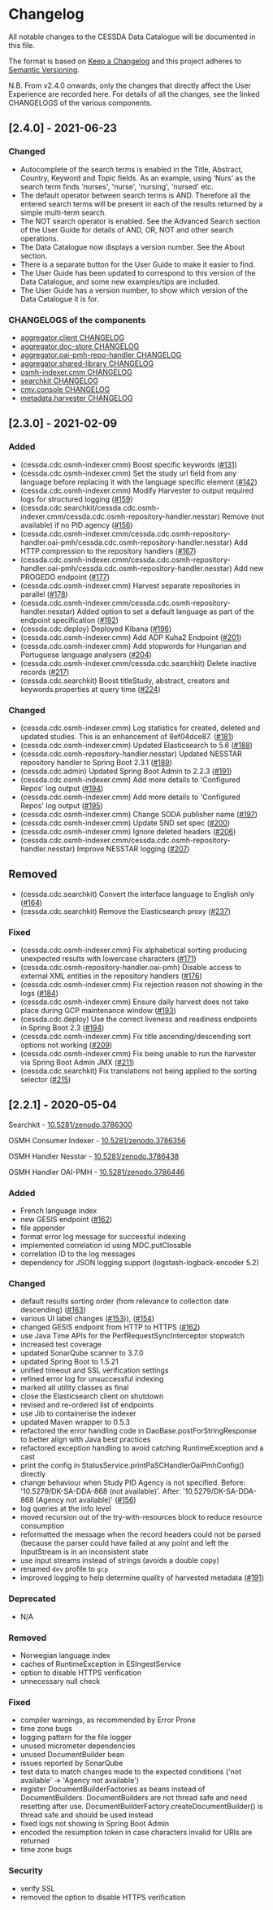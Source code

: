 # Changelog

All notable changes to the CESSDA Data Catalogue will be documented in this file.

The format is based on [Keep a Changelog](http://keepachangelog.com/en/1.0.0/) and this project adheres to [Semantic Versioning](http://semver.org/spec/v2.0.0.html).

N.B. From v2.4.0 onwards, only the changes that directly affect the User Experience are recorded here.
For details of all the changes, see the linked CHANGELOGS of the various components. 

## [2.4.0] - 2021-06-23

### Changed

- Autocomplete of the search terms is enabled in the Title, Abstract, Country, Keyword and Topic fields. As an example, using ‘Nurs’ as the search term finds 'nurses', 'nurse', 'nursing', 'nursed' etc.
- The default operator between search terms is AND. Therefore all the entered search terms will be present in each of the results returned by a simple multi-term search.
- The NOT search operator is enabled. See the Advanced Search section of the User Guide for details of AND, OR, NOT and other search operations.
- The Data Catalogue now displays a version number. See the About section.
- There is a separate button for the User Guide to make it easier to find.
- The User Guide has been updated to correspond to this version of the Data Catalogue, and some new examples/tips are included.
- The User Guide has a version number, to show which version of the Data Catalogue it is for.

### CHANGELOGS of the components

- [aggregator.client CHANGELOG](https://bitbucket.org/cessda/cessda.cdc.aggregator.client/src/main/CHANGELOG.md)
- [aggregator.doc-store CHANGELOG](https://bitbucket.org/cessda/cessda.cdc.aggregator.doc-store/src/main/CHANGELOG.md)
- [aggregator.oai-pmh-repo-handler CHANGELOG](https://bitbucket.org/cessda/cessda.cdc.aggregator.oai-pmh-repo-handler/src/main/CHANGELOG.md)
- [aggregator.shared-library CHANGELOG](https://bitbucket.org/cessda/cessda.cdc.aggregator.shared-library/src/master/CHANGELOG.md)
- [osmh-indexer.cmm CHANGELOG](https://bitbucket.org/cessda/cessda.cdc.osmh-indexer.cmm/src/master/CHANGELOG.md)
- [searchkit CHANGELOG](https://bitbucket.org/cessda/cessda.cdc.searchkit/src/master/CHANGELOG.md)
- [cmv.console CHANGELOG](https://bitbucket.org/cessda/cessda.cmv.console/src/master/CHANGELOG.md)
- [metadata.harvester CHANGELOG](https://bitbucket.org/cessda/cessda.eqb.metadata.harvester/src/master/CHANGELOG.md)


## [2.3.0] - 2021-02-09

### Added

- (cessda.cdc.osmh-indexer.cmm) Boost specific keywords ([#131](https://bitbucket.org/cessda/cessda.cdc.version2/issues/131))
- (cessda.cdc.osmh-indexer.cmm) Set the study url field from any language before replacing it with the language specific element ([#142](https://bitbucket.org/cessda/cessda.cdc.version2/issues/142))
- (cessda.cdc.osmh-indexer.cmm) Modify Harvester to output required logs for structured logging ([#159](https://bitbucket.org/cessda/cessda.cdc.version2/issues/159))
- (cessda.cdc.searchkit/cessda.cdc.osmh-indexer.cmm/cessda.cdc.osmh-repository-handler.nesstar) Remove (not available) if no PID agency ([#156](https://bitbucket.org/cessda/cessda.cdc.version2/issues/156))
- (cessda.cdc.osmh-indexer.cmm/cessda.cdc.osmh-repository-handler.oai-pmh/cessda.cdc.osmh-repository-handler.nesstar) Add HTTP compression to the repository handlers ([#167](https://bitbucket.org/cessda/cessda.cdc.version2/issues/167))
- (cessda.cdc.osmh-indexer.cmm/cessda.cdc.osmh-repository-handler.oai-pmh/cessda.cdc.osmh-repository-handler.nesstar) Add new PROGEDO endpoint ([#177](https://bitbucket.org/cessda/cessda.cdc.version2/issues/177))
- (cessda.cdc.osmh-indexer.cmm) Harvest separate repositories in parallel ([#178](https://bitbucket.org/cessda/cessda.cdc.version2/issues/178))
- (cessda.cdc.osmh-indexer.cmm/cessda.cdc.osmh-repository-handler.nesstar) Added option to set a default language as part of the endpoint specification ([#192](https://bitbucket.org/cessda/cessda.cdc.version2/issues/192))
- (cessda.cdc.deploy) Deployed Kibana ([#196](https://bitbucket.org/cessda/cessda.cdc.version2/issues/196))
- (cessda.cdc.osmh-indexer.cmm) Add ADP Kuha2 Endpoint ([#201](https://bitbucket.org/cessda/cessda.cdc.version2/issues/201))
- (cessda.cdc.osmh-indexer.cmm) Add stopwords for Hungarian and Portuguese language analysers ([#204](https://bitbucket.org/cessda/cessda.cdc.version2/issues/204))
- (cessda.cdc.osmh-indexer.cmm/cessda.cdc.searchkit) Delete inactive records ([#217](https://bitbucket.org/cessda/cessda.cdc.version2/issues/217))
- (cessda.cdc.searchkit) Boost titleStudy, abstract, creators and keywords.properties at query time ([#224](https://bitbucket.org/cessda/cessda.cdc.version2/issues/224))

### Changed

- (cessda.cdc.osmh-indexer.cmm) Log statistics for created, deleted and updated studies. This is an enhancement of 8ef04dce87. ([#181](https://bitbucket.org/cessda/cessda.cdc.version2/issues/181))
- (cessda.cdc.osmh-indexer.cmm) Updated Elasticsearch to 5.6 ([#188](https://bitbucket.org/cessda/cessda.cdc.version2/issues/188))
- (cessda.cdc.osmh-repository-handler.nesstar) Updated NESSTAR repository handler to Spring Boot 2.3.1 ([#189](https://bitbucket.org/cessda/cessda.cdc.version2/issues/189))
- (cessda.cdc.admin) Updated Spring Boot Admin to 2.2.3 ([#191](https://bitbucket.org/cessda/cessda.cdc.version2/issues/191))
- (cessda.cdc.osmh-indexer.cmm) Add more details to 'Configured Repos' log output ([#194](https://bitbucket.org/cessda/cessda.cdc.version2/issues/194))
- (cessda.cdc.osmh-indexer.cmm) Add more details to 'Configured Repos' log output ([#195](https://bitbucket.org/cessda/cessda.cdc.version2/issues/195))
- (cessda.cdc.osmh-indexer.cmm) Change SODA publisher name ([#197](https://bitbucket.org/cessda/cessda.cdc.version2/issues/197))
- (cessda.cdc.osmh-indexer.cmm) Update SND set spec ([#200](https://bitbucket.org/cessda/cessda.cdc.version2/issues/200))
- (cessda.cdc.osmh-indexer.cmm) Ignore deleted headers ([#206](https://bitbucket.org/cessda/cessda.cdc.version2/issues/206))
- (cessda.cdc.osmh-indexer.cmm/cessda.cdc.osmh-repository-handler.nesstar) Improve NESSTAR logging ([#207](https://bitbucket.org/cessda/cessda.cdc.version2/issues/207))

## Removed

- (cessda.cdc.searchkit) Convert the interface language to English only ([#164](https://bitbucket.org/cessda/cessda.cdc.version2/issues/164))
- (cessda.cdc.searchkit) Remove the Elasticsearch proxy ([#237](https://bitbucket.org/cessda/cessda.cdc.version2/issues/237))

### Fixed

- (cessda.cdc.osmh-indexer.cmm) Fix alphabetical sorting producing unexpected results with lowercase characters ([#171](https://bitbucket.org/cessda/cessda.cdc.version2/issues/171))
- (cessda.cdc.osmh-repository-handler.oai-pmh) Disable access to external XML entities in the repository handlers ([#176](https://bitbucket.org/cessda/cessda.cdc.version2/issues/176))
- (cessda.cdc.osmh-indexer.cmm) Fix rejection reason not showing in the logs ([#184](https://bitbucket.org/cessda/cessda.cdc.version2/issues/184))
- (cessda.cdc.osmh-indexer.cmm) Ensure daily harvest does not take place during GCP maintenance window ([#193](https://bitbucket.org/cessda/cessda.cdc.version2/issues/193))
- (cessda.cdc.deploy) Use the correct liveness and readiness endpoints in Spring Boot 2.3 ([#194](https://bitbucket.org/cessda/cessda.cdc.version2/issues/194))
- (cessda.cdc.osmh-indexer.cmm) Fix title ascending/descending sort options not working ([#209](https://bitbucket.org/cessda/cessda.cdc.version2/issues/209))
- (cessda.cdc.osmh-indexer.cmm) Fix being unable to run the harvester via Spring Boot Admin JMX ([#211](https://bitbucket.org/cessda/cessda.cdc.version2/issues/211))
- (cessda.cdc.searchkit) Fix translations not being applied to the sorting selector ([#215](https://bitbucket.org/cessda/cessda.cdc.version2/issues/215))

## [2.2.1] - 2020-05-04

Searchkit - [10.5281/zenodo.3786300](https://zenodo.org/record/3786300)

OSMH Consumer Indexer - [10.5281/zenodo.3786356](https://zenodo.org/record/3786356)

OSMH Handler Nesstar - [10.5281/zenodo.3786438](https://zenodo.org/record/3786438)

OSMH Handler OAI-PMH - [10.5281/zenodo.3786446](https://zenodo.org/record/3786446)

### Added

- French language index
- new GESIS endpoint ([#162](https://bitbucket.org/cessda/cessda.cdc.version2/issues/162))
- file appender
- format error log message for successful indexing
- implemented correlation id using MDC.putClosable
- correlation ID to the log messages
- dependency for JSON logging support (logstash-logback-encoder 5.2)

### Changed

- default results sorting order (from relevance to collection date descending) ([#163](https://bitbucket.org/cessda/cessda.cdc.version2/issues/163))
- various UI label changes ([#153](https://bitbucket.org/cessda/cessda.cdc.version2/issues/153))), ([#154](https://bitbucket.org/cessda/cessda.cdc.version2/issues/154))
- changed GESIS endpoint from HTTP to HTTPS ([#162](https://bitbucket.org/cessda/cessda.cdc.version2/issues/162))
- use Java Time APIs for the PerfRequestSyncInterceptor stopwatch
- increased test coverage
- updated SonarQube scanner to 3.7.0
- updated Spring Boot to 1.5.21
- unified timeout and SSL verification settings
- refined error log for unsuccessful indexing
- marked all utility classes as final
- close the Elasticsearch client on shutdown
- revised and re-ordered list of endpoints
- use Jib to containerise the indexer
- updated Maven wrapper to 0.5.3
- refactored the error handling code in DaoBase.postForStringResponse to better align with Java best practices
- refactored exception handling to avoid catching RuntimeException and a cast
- print the config in StatusService.printPaSCHandlerOaiPmhConfig() directly
- change behaviour when Study PID Agency is not specified. Before: '10.5279/DK-SA-DDA-868 (not available)'. After: '10.5279/DK-SA-DDA-868 (Agency not available)' ([#156](https://bitbucket.org/cessda/cessda.cdc.version2/issues/156))
- log queries at the info level
- moved recursion out of the try-with-resources block to reduce resource consumption
- reformatted the message when the record headers could not be parsed (because the parser could have failed at any point and left the InputStream is in an inconsistent state
- use input streams instead of strings (avoids a double copy)
- renamed `dev` profile to `gcp`
- improved logging to help determine quality of harvested metadata ([#191](https://bitbucket.org/cessda/cessda.cdc.version2/issues/91))

### Deprecated

- N/A

### Removed

- Norwegian language index
- caches of RuntimeException in ESIngestService
- option to disable HTTPS verification
- unnecessary null check

### Fixed

- compiler warnings, as recommended by Error Prone
- time zone bugs
- logging pattern for the file logger
- unused micrometer dependencies
- unused DocumentBuilder bean
- issues reported by SonarQube
- test data to match changes made to the expected conditions ('not available' -> 'Agency not available')
- register DocumentBuilderFactories as beans instead of DocumentBuilders. DocumentBuilders are not thread safe and need resetting after use. DocumentBuilderFactory.createDocumentBuilder() is thread safe and should be used instead
- fixed logs not showing in Spring Boot Admin
- encoded the resumption token in case characters invalid for URIs are returned
- time zone bugs

### Security

- verify SSL
- removed the option to disable HTTPS verification
